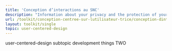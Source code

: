 ```yaml
---
title: 'Conception d’interactions au SNC'
description: "Information about your privacy and the protection of your personal information."
url: /toolkit/conception-centree-sur-lutilisateur-trice/conception-dinteractions-au-SNC
layout: toolkit/single
topic: user-centered-design
---
```



<p>user-centered-design subtopic development things TWO</p>